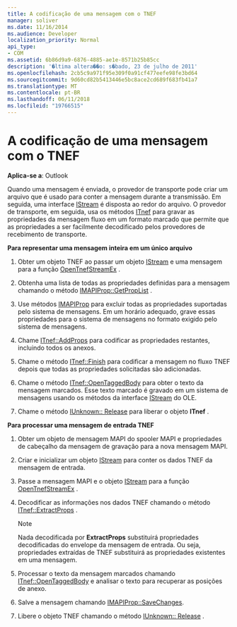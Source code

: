 ```yaml
---
title: A codificação de uma mensagem com o TNEF
manager: soliver
ms.date: 11/16/2014
ms.audience: Developer
localization_priority: Normal
api_type:
- COM
ms.assetid: 6b86d9a9-6876-4885-ae1e-8571b25b85cc
description: '�ltima altera��o: s�bado, 23 de julho de 2011'
ms.openlocfilehash: 2cb5c9a971f95e309f0a91cf477eefe98fe3bd64
ms.sourcegitcommit: 9d60cd82b5413446e5bc8ace2cd689f683fb41a7
ms.translationtype: MT
ms.contentlocale: pt-BR
ms.lasthandoff: 06/11/2018
ms.locfileid: "19766515"
---
```

# <a name="encoding-a-message-with-tnef"></a>A codificação de uma mensagem com o TNEF

**Aplica-se a**: Outlook 
  
Quando uma mensagem é enviada, o provedor de transporte pode criar um arquivo que é usado para conter a mensagem durante a transmissão. Em seguida, uma interface [IStream](http://msdn.microsoft.com/en-us/library/aa380034%28VS.85%29.aspx) é disposta ao redor do arquivo. O provedor de transporte, em seguida, usa os métodos [ITnef](itnefiunknown.md) para gravar as propriedades da mensagem fluxo em um formato marcado que permite que as propriedades a ser facilmente decodificado pelos provedores de recebimento de transporte. 
  
**Para representar uma mensagem inteira em um único arquivo**
  
1. Obter um objeto TNEF ao passar um objeto [IStream](http://msdn.microsoft.com/en-us/library/aa380034%28VS.85%29.aspx) e uma mensagem para a função [OpenTnefStreamEx](opentnefstreamex.md) . 
    
2. Obtenha uma lista de todas as propriedades definidas para a mensagem chamando o método [IMAPIProp::GetPropList](imapiprop-getproplist.md) . 
    
3. Use métodos [IMAPIProp](imapipropiunknown.md) para excluir todas as propriedades suportadas pelo sistema de mensagens. Em um horário adequado, grave essas propriedades para o sistema de mensagens no formato exigido pelo sistema de mensagens. 
    
4. Chame [ITnef::AddProps](itnef-addprops.md) para codificar as propriedades restantes, incluindo todos os anexos. 
    
5. Chame o método [ITnef::Finish](itnef-finish.md) para codificar a mensagem no fluxo TNEF depois que todas as propriedades solicitadas são adicionadas. 
    
6. Chame o método [ITnef::OpenTaggedBody](itnef-opentaggedbody.md) para obter o texto da mensagem marcados. Esse texto marcado é gravado em um sistema de mensagens usando os métodos da interface [IStream](http://msdn.microsoft.com/en-us/library/aa380034%28VS.85%29.aspx) do OLE. 
    
7. Chame o método [IUnknown:: Release](http://msdn.microsoft.com/en-us/library/ms682317%28VS.85%29.aspx) para liberar o objeto **ITnef** . 
    
**Para processar uma mensagem de entrada TNEF**
  
1. Obter um objeto de mensagem MAPI do spooler MAPI e propriedades de cabeçalho da mensagem de gravação para a nova mensagem MAPI.
    
2. Criar e inicializar um objeto [IStream](http://msdn.microsoft.com/en-us/library/aa380034%28VS.85%29.aspx) para conter os dados TNEF da mensagem de entrada. 
    
3. Passe a mensagem MAPI e o objeto [IStream](http://msdn.microsoft.com/en-us/library/aa380034%28VS.85%29.aspx) para a função [OpenTnefStreamEx](opentnefstreamex.md) . 
    
4. Decodificar as informações nos dados TNEF chamando o método [ITnef::ExtractProps](itnef-extractprops.md) . 
    
   > [!NOTE]
   > Nada decodificada por **ExtractProps** substituirá propriedades decodificadas do envelope da mensagem de entrada. Ou seja, propriedades extraídas de TNEF substituirá as propriedades existentes em uma mensagem. 
  
5. Processar o texto da mensagem marcados chamando [ITnef::OpenTaggedBody](itnef-opentaggedbody.md) e analisar o texto para recuperar as posições de anexo. 
    
6. Salve a mensagem chamando [IMAPIProp::SaveChanges](imapiprop-savechanges.md).
    
7. Libere o objeto TNEF chamando o método [IUnknown:: Release](http://msdn.microsoft.com/en-us/library/ms682317%28VS.85%29.aspx) . 
    

